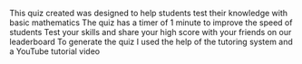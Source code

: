 This quiz created was designed to help students test their knowledge with basic mathematics
The quiz has a timer of 1 minute to improve the speed of students
Test your skills and share your high score with your friends on our leaderboard
To generate the quiz I used the help of the tutoring system and a YouTube tutorial video